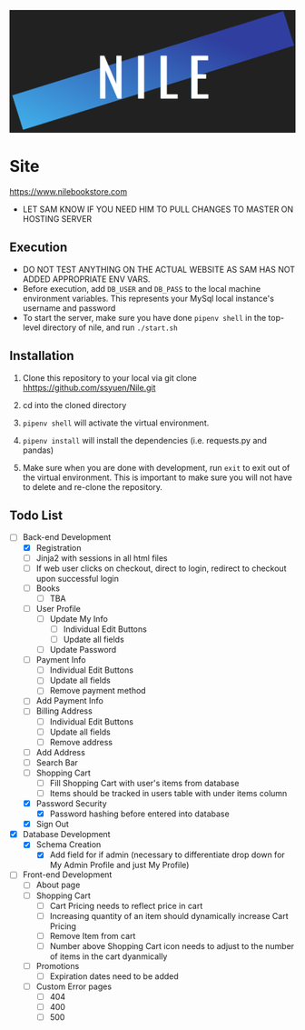 <p align="center">
  <img src="static/images/NileLg.png">
</p>

# Site
https://www.nilebookstore.com

- LET SAM KNOW IF YOU NEED HIM TO PULL CHANGES TO MASTER ON HOSTING SERVER

## Execution

- DO NOT TEST ANYTHING ON THE ACTUAL WEBSITE AS SAM HAS NOT ADDED APPROPRIATE ENV VARS.
- Before execution, add `DB_USER` and `DB_PASS` to the local machine environment variables. This represents your
MySql local instance's username and password
- To start the server, make sure you have done `pipenv shell` in the top-level directory of nile, and run `./start.sh`

## Installation

1. Clone this repository to your local via git clone <hhttps://github.com/ssyuen/Nile.git>

2. cd into the cloned directory

3. `pipenv shell` will activate the virtual environment.

4. `pipenv install` will install the dependencies (i.e. requests.py and pandas)

5. Make sure when you are done with development, run `exit` to exit out of the virtual environment. This is important to make sure you will not have to delete and re-clone the repository.

## Todo List

- [ ] Back-end Development
  - [x] Registration
  - [ ] Jinja2 with sessions in all html files
  - [ ] If web user clicks on checkout, direct to login, redirect to checkout upon successful login
  - [ ] Books
    - [ ] TBA
  - [ ] User Profile
    - [ ] Update My Info
      - [ ] Individual Edit Buttons
      - [ ] Update all fields
    - [ ] Update Password
  - [ ] Payment Info
    - [ ] Individual Edit Buttons
    - [ ] Update all fields
    - [ ] Remove payment method
  - [ ] Add Payment Info
  - [ ] Billing Address
    - [ ] Individual Edit Buttons
    - [ ] Update all fields
    - [ ] Remove address
  - [ ] Add Address
  - [ ] Search Bar
  - [ ] Shopping Cart
    - [ ] Fill Shopping Cart with user's items from database
    - [ ] Items should be tracked in users table with under items column
  - [x] Password Security
    - [x] Password hashing before entered into database
  - [x] Sign Out
- [x] Database Development
  - [x] Schema Creation
    - [x] Add field for if admin (necessary to differentiate drop down for My Admin Profile and just My Profile)
- [ ] Front-end Development
  - [ ] About page
  - [ ] Shopping Cart
    - [ ] Cart Pricing needs to reflect price in cart
    - [ ] Increasing quantity of an item should dynamically increase Cart Pricing
    - [ ] Remove Item from cart
    - [ ] Number above Shopping Cart icon needs to adjust to the number of items in the cart dyanmically
  - [ ] Promotions
    - [ ] Expiration dates need to be added
  - [ ] Custom Error pages
    - [ ] 404
    - [ ] 400
    - [ ] 500
